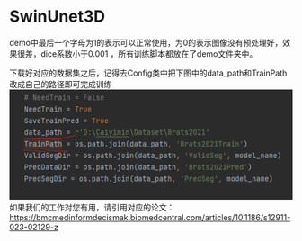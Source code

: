 # SwinUnet3D
demo中最后一个字母为1的表示可以正常使用，为0的表示图像没有预处理好，效果很差，dice系数小于0.001 ，所有训练脚本都放在了demo文件夹中。

下载好对应的数据集之后，记得去Config类中把下图中的data_path和TrainPath改成自己的路径即可完成训练
![img.png](img.png)
如果我们的工作对您有用，请引用对应的论文：https://bmcmedinformdecismak.biomedcentral.com/articles/10.1186/s12911-023-02129-z
